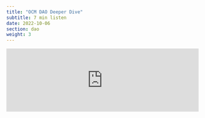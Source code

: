 ```yaml
---
title: "OCM DAO Deeper Dive"
subtitle: 7 min listen
date: 2022-10-06
section: dao
weight: 3
---
```


<iframe width="100%" height="166" scrolling="no" frameborder="no" allow="autoplay" src="https://w.soundcloud.com/player/?url=https%3A//api.soundcloud.com/tracks/1369349059&color=%23ff9900&auto_play=false&hide_related=false&show_comments=true&show_user=true&show_reposts=false&show_teaser=true"></iframe>


